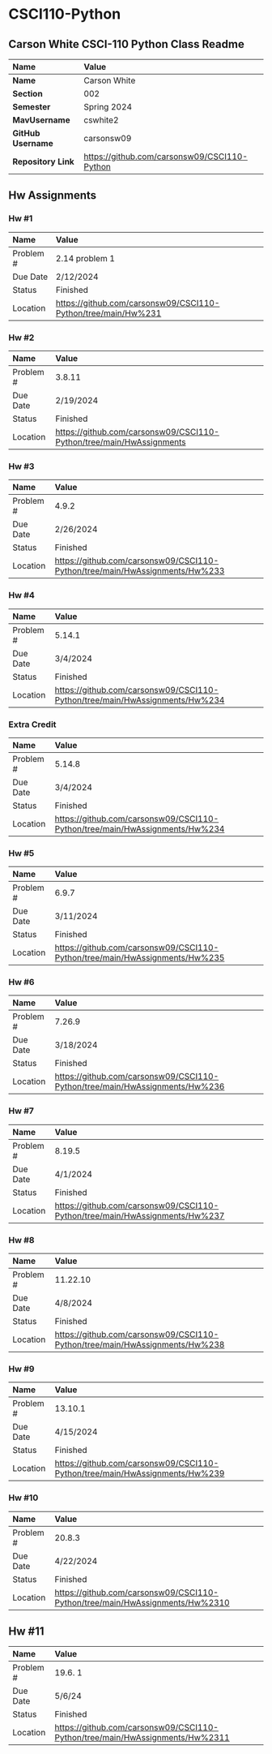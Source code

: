 # CSCI110-Python

## Carson White CSCI-110 Python Class Readme

| Name | Value |
| :--- | :--- |
| **Name** | Carson White |
| **Section** | 002 |
| **Semester** | Spring 2024 |
| **MavUsername** | cswhite2 |
| **GitHub Username** | carsonsw09 |
| **Repository Link** | https://github.com/carsonsw09/CSCI110-Python |

## Hw Assignments 

### Hw #1

| Name | Value |
| :--- | :--- |
| Problem # | 2.14 problem 1 |
| Due Date | 2/12/2024 |
| Status | Finished |
| Location | https://github.com/carsonsw09/CSCI110-Python/tree/main/Hw%231 |

### Hw #2

| Name | Value |
| :--- | :--- |
| Problem # | 3.8.11 |
| Due Date | 2/19/2024 |
| Status | Finished |
| Location | https://github.com/carsonsw09/CSCI110-Python/tree/main/HwAssignments |

### Hw #3

| Name | Value |
| :--- | :--- |
| Problem # | 4.9.2 |
| Due Date | 2/26/2024 |
| Status | Finished |
| Location | https://github.com/carsonsw09/CSCI110-Python/tree/main/HwAssignments/Hw%233 |

### Hw #4

| Name | Value |
| :--- | :--- |
| Problem # | 5.14.1 |
| Due Date | 3/4/2024 |
| Status | Finished |
| Location | https://github.com/carsonsw09/CSCI110-Python/tree/main/HwAssignments/Hw%234 |

### Extra Credit

| Name | Value |
| :--- | :--- |
| Problem # | 5.14.8 |
| Due Date |  3/4/2024 |
| Status | Finished |
| Location | https://github.com/carsonsw09/CSCI110-Python/tree/main/HwAssignments/Hw%234 |

### Hw #5

| Name | Value |
| :--- | :--- | 
| Problem # | 6.9.7 |
| Due Date | 3/11/2024 |
| Status | Finished |
| Location | https://github.com/carsonsw09/CSCI110-Python/tree/main/HwAssignments/Hw%235 |

### Hw #6

| Name | Value |
| :--- | :--- |
| Problem # | 7.26.9 |
| Due Date | 3/18/2024 |
| Status | Finished |
| Location | https://github.com/carsonsw09/CSCI110-Python/tree/main/HwAssignments/Hw%236 |


### Hw #7

| Name | Value |
| :--- | :--- |
| Problem # | 8.19.5 |
| Due Date | 4/1/2024 |
| Status | Finished |
| Location | https://github.com/carsonsw09/CSCI110-Python/tree/main/HwAssignments/Hw%237 |

### Hw #8

| Name | Value |
| :--- | :--- |
| Problem # | 11.22.10 |
| Due Date | 4/8/2024 |
| Status | Finished |
| Location | https://github.com/carsonsw09/CSCI110-Python/tree/main/HwAssignments/Hw%238 |

### Hw #9

| Name | Value |
| :--- | :--- |
| Problem # | 13.10.1 |
| Due Date | 4/15/2024 |
| Status | Finished |
| Location | https://github.com/carsonsw09/CSCI110-Python/tree/main/HwAssignments/Hw%239 |

### Hw #10

| Name | Value |
| :--- | :--- |
| Problem # | 20.8.3 |
| Due Date | 4/22/2024
| Status | Finished |
| Location | https://github.com/carsonsw09/CSCI110-Python/tree/main/HwAssignments/Hw%2310 | 

## Hw #11

| Name | Value |
| :--- | :--- |
| Problem # | 19.6. 1 |
| Due Date | 5/6/24 |
| Status | Finished |
| Location | https://github.com/carsonsw09/CSCI110-Python/tree/main/HwAssignments/Hw%2311 |


